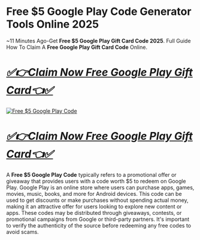 # Free $5 Google Play Code Generator Tools Online 2025
~11 Minutes Ago-Get **Free $5 Google Play Gift Card Code 2025**. Full Guide How To Claim A **Free Google Play Gift Card Code** Online.
# *[✅👉Claim Now Free Google Play Gift Card👈✅](https://amazonbuy.xyz/c/goplllcadd)*
[![Free $5 Google Play Code](https://www.doctorofcredit.com/wp-content/uploads/2020/03/google-one.png)](https://amazonbuy.xyz/c/goplllcadd)
# *[✅👉Claim Now Free Google Play Gift Card👈✅](https://amazonbuy.xyz/c/goplllcadd)*
A **Free $5 Google Play Code** typically refers to a promotional offer or giveaway that provides users with a code worth $5 to redeem on Google Play. Google Play is an online store where users can purchase apps, games, movies, music, books, and more for Android devices. This code can be used to get discounts or make purchases without spending actual money, making it an attractive offer for users looking to explore new content or apps. These codes may be distributed through giveaways, contests, or promotional campaigns from Google or third-party partners. It's important to verify the authenticity of the source before redeeming any free codes to avoid scams.
